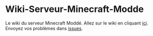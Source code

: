 # Wiki-Serveur-Minecraft-Modde
Le wiki du serveur Minecraft Moddé.
Allez sur le wiki en cliquant [ici](https://github.com/Reyshyram/Wiki-Serveur-Minecraft-Modde/wiki/Accueil).
Envoyez vos problèmes dans [issues](https://github.com/Reyshyram/Wiki-Serveur-Minecraft-Modde/issues).
